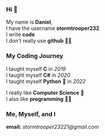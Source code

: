 ### Hi 👋

My name is **Daniel**, <br>
I have the username **stormtrooper232** <br>
I write **code** <br>
I don't really use **github** 🤷‍♂️


### My Coding Journey
I taught myself **C** in _2019_ <br>
I taught myself **C#** in _2020_ <br>
I taught myself **Python** 🐍 in _2022_ <br>  

I really like **Computer Science** 🧮 <br>
I also like **programming** 👨‍💻 <br>

### Me, Myself, and I
**email:** _stormtrooper23221@gmail.com_
